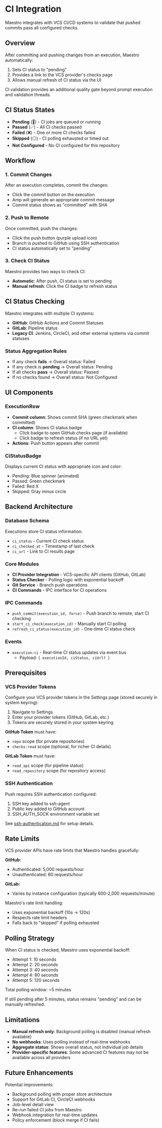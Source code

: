# CI Integration

Maestro integrates with VCS CI/CD systems to validate that pushed commits pass all configured checks.

## Overview

After committing and pushing changes from an execution, Maestro automatically:

1. Sets CI status to "pending"
2. Provides a link to the VCS provider's checks page
3. Allows manual refresh of CI status via the UI

CI validation provides an additional quality gate beyond prompt execution and validation threads.

## CI Status States

- **Pending** (🔵) - CI jobs are queued or running
- **Passed** (✅) - All CI checks passed
- **Failed** (❌) - One or more CI checks failed
- **Skipped** (⚪) - CI polling exhausted or timed out
- **Not Configured** - No CI configured for this repository

## Workflow

### 1. Commit Changes

After an execution completes, commit the changes:

- Click the commit button on the execution
- Amp will generate an appropriate commit message
- Commit status shows as "committed" with SHA

### 2. Push to Remote

Once committed, push the changes:

- Click the push button (purple upload icon)
- Branch is pushed to GitHub using SSH authentication
- CI status automatically set to "pending"

### 3. Check CI Status

Maestro provides two ways to check CI:

- **Automatic**: After push, CI status is set to pending
- **Manual refresh**: Click the CI badge to refresh status

## CI Status Checking

Maestro integrates with multiple CI systems:

- **GitHub**: GitHub Actions and Commit Statuses
- **GitLab**: Pipeline status
- **Legacy CI**: Jenkins, CircleCI, and other external systems via commit statuses

### Status Aggregation Rules

- If any check **fails** → Overall status: Failed
- If any check is **pending** → Overall status: Pending
- If all checks **pass** → Overall status: Passed
- If no checks found → Overall status: Not Configured

## UI Components

### ExecutionRow

- **Commit column**: Shows commit SHA (green checkmark when committed)
- **CI column**: Shows CI status badge
  - Click badge to open GitHub checks page (if available)
  - Click badge to refresh status (if no URL yet)
- **Actions**: Push button appears after commit

### CiStatusBadge

Displays current CI status with appropriate icon and color:

- Pending: Blue spinner (animated)
- Passed: Green checkmark
- Failed: Red X
- Skipped: Gray minus circle

## Backend Architecture

### Database Schema

Executions store CI status information:

- `ci_status` - Current CI check status
- `ci_checked_at` - Timestamp of last check
- `ci_url` - Link to CI results page

### Core Modules

- **CI Provider Integration** - VCS-specific API clients (GitHub, GitLab)
- **Status Checker** - Polling logic with exponential backoff
- **Git Service** - Branch push operations
- **CI Commands** - IPC interface for CI operations

### IPC Commands

- `push_commit(execution_id, force)` - Push branch to remote, start CI checking
- `start_ci_check(execution_id)` - Manually start CI polling
- `refresh_ci_status(execution_id)` - One-time CI status check

### Events

- `execution:ci` - Real-time CI status updates via event bus
  - Payload: `{ executionId, ciStatus, ciUrl? }`

## Prerequisites

### VCS Provider Tokens

Configure your VCS provider tokens in the Settings page (stored securely in system keyring):

1. Navigate to Settings
2. Enter your provider tokens (GitHub, GitLab, etc.)
3. Tokens are securely stored in your system keyring

**GitHub Token** must have:

- `repo` scope (for private repositories)
- `checks:read` scope (optional, for richer CI details)

**GitLab Token** must have:

- `read_api` scope (for pipeline status)
- `read_repository` scope (for repository access)

### SSH Authentication

Push requires SSH authentication configured:

1. SSH key added to ssh-agent
2. Public key added to GitHub account
3. SSH_AUTH_SOCK environment variable set

See [ssh-authentication.md](./ssh-authentication.md) for setup details.

## Rate Limits

VCS provider APIs have rate limits that Maestro handles gracefully:

**GitHub:**

- Authenticated: 5,000 requests/hour
- Unauthenticated: 60 requests/hour

**GitLab:**

- Varies by instance configuration (typically 600-2,000 requests/minute)

Maestro's rate limit handling:

- Uses exponential backoff (10s → 120s)
- Respects rate limit headers
- Falls back to "skipped" if polling exhausted

## Polling Strategy

When CI status is checked, Maestro uses exponential backoff:

- Attempt 1: 10 seconds
- Attempt 2: 20 seconds
- Attempt 3: 40 seconds
- Attempt 4: 80 seconds
- Attempt 5: 120 seconds

Total polling window: ~5 minutes

If still pending after 5 minutes, status remains "pending" and can be manually refreshed.

## Limitations

- **Manual refresh only**: Background polling is disabled (manual refresh available)
- **No webhooks**: Uses polling instead of real-time webhooks
- **Aggregate status**: Shows overall status, not individual job details
- **Provider-specific features**: Some advanced CI features may not be available across all providers

## Future Enhancements

Potential improvements:

- Background polling with proper store architecture
- Support for GitLab CI, CircleCI webhooks
- Job-level detail view
- Re-run failed CI jobs from Maestro
- Webhook integration for real-time updates
- Policy enforcement (block merge if CI fails)
